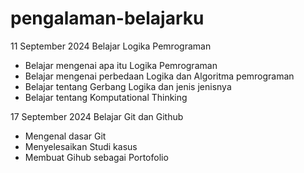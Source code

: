# pengalaman-belajarku

11 September 2024
Belajar Logika Pemrograman
- Belajar mengenai apa itu Logika Pemrograman
- Belajar mengenai perbedaan Logika dan Algoritma pemrograman
- Belajar tentang Gerbang Logika dan jenis jenisnya
- Belajar tentang Komputational Thinking

17 September 2024
Belajar Git dan Github
- Mengenal dasar Git
- Menyelesaikan Studi kasus
- Membuat Gihub sebagai Portofolio

